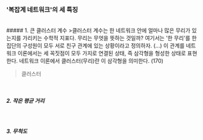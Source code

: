 ### '복잡계 네트워크'의 세 특징
<br/>
##### 1. 큰 클러스터 계수
>클러스터 계수는 한 네트워크 안에 얼마나 많은 무리가 있는지를 가리키는 수학적 지표다. 무리는 무엇을 뜻하는 것일까? 여기서는 '한 무리'를 한 집단의 구성원이 모두 서로 친구 관계에 있는 상황이라고 정의하자. (...) 이 관계를 네트워크 이론에서는 세 꼭짓점이 모두 가지로 연결된 상태, 즉 삼각형을 형성한 상태로 표현한다. 네트워크 이론에서 클러스터(무리)란 이 삼각형을 의미한다. (170)

> 클러스터


<br/>

##### 2. 작은 평균 거리
<br/>

##### 3. 무척도 